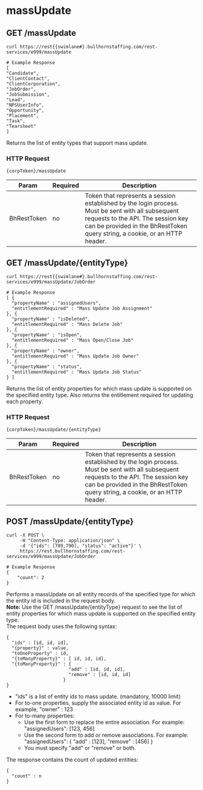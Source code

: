 # massUpdate

## <span class="tag">GET</span> /massUpdate

``` shell
curl https://rest{{swimlane#}.bullhornstaffing.com/rest-services/e999/massUpdate

# Example Response
[
"Candidate",
"ClientContact",
"ClientCorporation",
"JobOrder",
"JobSubmission",
"Lead",
"NPSUserInfo",
"Opportunity",
"Placement",
"Task",
"Tearsheet"
]
```
Returns the list of entity types that support mass update.

### HTTP Request

`{corpToken}/massUpdate`

Param | Required | Description
------ | -------- | -----
BhRestToken | no | Token that represents a session established by the login process. Must be sent with all subsequent requests to the API. The session key can be provided in the BhRestToken query string, a cookie, or an HTTP header.

## <span class="tag">GET</span> /massUpdate/{entityType}

``` shell
curl https://rest{{swimlane#}.bullhornstaffing.com/rest-services/e999/massUpdate/JobOrder

# Example Response
[ {
  "propertyName" : "assignedUsers",
  "entitlementRequired" : "Mass Update Job Assignment"
}, {
  "propertyName" : "isDeleted",
  "entitlementRequired" : "Mass Delete Job"
}, {
  "propertyName" : "isOpen",
  "entitlementRequired" : "Mass Open/Close Job"
}, {
  "propertyName" : "owner",
  "entitlementRequired" : "Mass Update Job Owner"
}, {
  "propertyName" : "status",
  "entitlementRequired" : "Mass Update Job Status"
} ]

```
 Returns the list of entity properties for which mass update is supported on the specified entity type. Also returns the entitlement required for updating each property.

### HTTP Request

`{corpToken}/massUpdate/{entityType}`

Param | Required | Description
------ | -------- | -----
BhRestToken | no | Token that represents a session established by the login process. Must be sent with all subsequent requests to the API. The session key can be provided in the BhRestToken query string, a cookie, or an HTTP header.

## <span class="tag">POST</span> /massUpdate/{entityType}

``` shell
curl -X POST \
     -H "Content-Type: application/json" \
     -d '{"ids": [789,790], "status": "active"}' \
     https://rest.bullhornstaffing.com/rest-services/e999/massUpdate/JobOrder

# Example Response
{
    "count": 2
}
```
Performs a massUpdate on all entity records of the specified type for which the entity id is included in the request body.
<br>
**Note:** Use the GET /massUpdate/{entityType} request to see the list of entity properties for which mass update is supported on the specified entity type.
<br>
The request body uses the following syntax:

```
{
  "ids" : [id, id, id],
  "{property}" : value,
  "toOneProperty" : id,
  "{toManyProperty}" : [ id, id, id],
  "{toManyProperty}" : {
                       "add" : [id, id, id],
                       "remove" : [id, id, id]
                     }
}
```
* "ids" is a list of entity ids to mass update. (mandatory, 10000 limit)
* For to-one properties, supply the associated entity id as value. For example, "owner" : 123
* For to-many properties:
  - Use the first form to replace the entire association. For example:
"assignedUsers": [123, 456]
  - Use the second form to add or remove associations. For example:
"assignedUsers": { "add" : [123], "remove" : [456] }
  - You must specify "add" or "remove" or both.

The response contains the count of updated entities:
```
{
  "count" : n
}
```